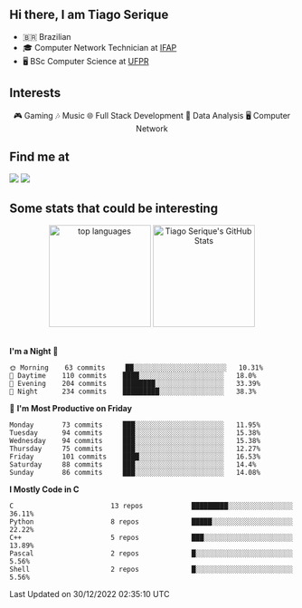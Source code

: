 
<h2> Hi there, I am Tiago Serique</h2>

<div>
	<ul>
		<li>🇧🇷 Brazilian</li>
		<li>🎓 Computer Network Technician at <a href="https://www.ifap.edu.br/">IFAP</a></li>
		<li>🖥️ BSc Computer Science at <a href="https://www.ufpr.br/portalufpr/">UFPR</a></li>
	</ul>
</div>


<h2>Interests</h2>

<div align="center">
	🎮 Gaming 🎶 Music 🌐 Full Stack Development 🎲 Data Analysis 🖥️ Computer Network
</div>

<h2>Find me at</h2>

<div>
	<a href="https://www.linkedin.com/in/tiago-serique"><img src="https://img.shields.io/badge/LinkedIn-0077B5?style=for-the-badge&logo=linkedin&logoColor=white"></a>
	<a href="https://www.instagram.com/tecseit/"><img src="https://img.shields.io/badge/Instagram-E4405F?style=for-the-badge&logo=instagram&logoColor=white"></a>
</div>

<h2>Some stats that could be interesting</h2>

<div align="center">
	<img height="180em" src="https://github-readme-stats.vercel.app/api/top-langs/?layout=compact&theme=tokyonight&username=tiagoserique&langs_count=10&hide=makefile&exclude_repo=vim-mods" alt="top languages">
	<img height="180em" src="https://github-readme-stats.vercel.app/api?username=tiagoserique&count_private=true&show_icons=true&theme=tokyonight&include_all_commits=true" alt="Tiago Serique's GitHub Stats">
</div> 

<br>

<!--START_SECTION:waka-->
**I'm a Night 🦉** 

```text
🌞 Morning    63 commits     ██░░░░░░░░░░░░░░░░░░░░░░░   10.31% 
🌆 Daytime    110 commits    ████░░░░░░░░░░░░░░░░░░░░░   18.0% 
🌃 Evening    204 commits    ████████░░░░░░░░░░░░░░░░░   33.39% 
🌙 Night      234 commits    █████████░░░░░░░░░░░░░░░░   38.3%

```
📅 **I'm Most Productive on Friday** 

```text
Monday       73 commits     ███░░░░░░░░░░░░░░░░░░░░░░   11.95% 
Tuesday      94 commits     ███░░░░░░░░░░░░░░░░░░░░░░   15.38% 
Wednesday    94 commits     ███░░░░░░░░░░░░░░░░░░░░░░   15.38% 
Thursday     75 commits     ███░░░░░░░░░░░░░░░░░░░░░░   12.27% 
Friday       101 commits    ████░░░░░░░░░░░░░░░░░░░░░   16.53% 
Saturday     88 commits     ███░░░░░░░░░░░░░░░░░░░░░░   14.4% 
Sunday       86 commits     ███░░░░░░░░░░░░░░░░░░░░░░   14.08%

```


**I Mostly Code in C** 

```text
C                        13 repos            █████████░░░░░░░░░░░░░░░░   36.11% 
Python                   8 repos             █████░░░░░░░░░░░░░░░░░░░░   22.22% 
C++                      5 repos             ███░░░░░░░░░░░░░░░░░░░░░░   13.89% 
Pascal                   2 repos             █░░░░░░░░░░░░░░░░░░░░░░░░   5.56% 
Shell                    2 repos             █░░░░░░░░░░░░░░░░░░░░░░░░   5.56%

```



 Last Updated on 30/12/2022 02:35:10 UTC
<!--END_SECTION:waka-->
